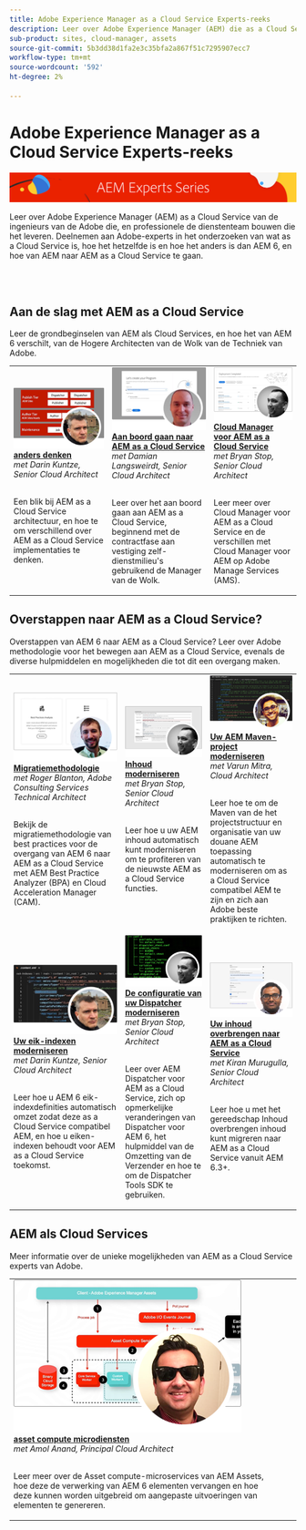 ```yaml
---
title: Adobe Experience Manager as a Cloud Service Experts-reeks
description: Leer over Adobe Experience Manager (AEM) die as a Cloud Service is van Adobe-technici die het bouwen, en professionele services die het leveren.
sub-product: sites, cloud-manager, assets
source-git-commit: 5b3dd38d1fa2e3c35bfa2a867f51c7295907ecc7
workflow-type: tm+mt
source-wordcount: '592'
ht-degree: 2%

---
```



# Adobe Experience Manager as a Cloud Service Experts-reeks

![AEM Deskundigenreeks](./assets/experts-series/masthead.png)

Leer over Adobe Experience Manager (AEM) as a Cloud Service van de ingenieurs van de Adobe die, en professionele de dienstenteam bouwen die het leveren. Deelnemen aan Adobe-experts in het onderzoeken van wat as a Cloud Service is, hoe het hetzelfde is en hoe het anders is dan AEM 6, en hoe van AEM naar AEM as a Cloud Service te gaan.

<br/> 
<br/>

## Aan de slag met AEM as a Cloud Service

Leer de grondbeginselen van AEM als Cloud Services, en hoe het van AEM 6 verschilt, van de Hogere Architecten van de Wolk van de Techniek van Adobe.

<table>
  <tr>
   <td>
      <a href="./migration/moving-to-aem-as-a-cloud-service/introduction.md">
      <img alt="anders denken" src="./assets/experts-series/thinking-differently.png"/>
      </a>
      <div>
         <a href="./migration/moving-to-aem-as-a-cloud-service/introduction.md"><strong>anders denken</strong></a>         
         <br/><em>met Darin Kuntze, Senior Cloud Architect</em>
      </div>
      <p>
        <br/>
         Een blik bij AEM as a Cloud Service architectuur, en hoe te om verschillend over AEM as a Cloud Service implementaties te denken.
      </p>
     </td>   
     <td>
      <a href="./migration/moving-to-aem-as-a-cloud-service/onboarding.md">
      <img alt="Onboarding van AEM as a Cloud Service" src="./assets/experts-series/onboarding.png"/>
      </a>
      <div>
         <a href="./migration/moving-to-aem-as-a-cloud-service/onboarding.md"><strong>Aan boord gaan naar AEM as a Cloud Service</strong></a>
         <br/><em>met Damian Langsweirdt, Senior Cloud Architect</em>
      </div>
      <p>
        <br/>
         Leer over het aan boord gaan aan AEM as a Cloud Service, beginnend met de contractfase aan vestiging zelf-dienstmilieu's gebruikend de Manager van de Wolk.
      </p>
   </td>     
   </td>   
     <td>
      <a href="./migration/moving-to-aem-as-a-cloud-service/cloud-manager.md">
      <img alt="Cloud Manager" src="./assets/experts-series/cloud-manager.png"/>
      </a>
      <div>
         <a href="./migration/moving-to-aem-as-a-cloud-service/cloud-manager.md"><strong>Cloud Manager voor AEM as a Cloud Service</strong></a>
         <br/><em>met Bryan Stop, Senior Cloud Architect</em>
      </div>
      <p>
        <br/>
         Leer meer over Cloud Manager voor AEM as a Cloud Service en de verschillen met Cloud Manager voor AEM op Adobe Manage Services (AMS).
      </p>
   </td> 
  </tr>
</table>

## Overstappen naar AEM as a Cloud Service?

Overstappen van AEM 6 naar AEM as a Cloud Service? Leer over Adobe methodologie voor het bewegen aan AEM as a Cloud Service, evenals de diverse hulpmiddelen en mogelijkheden die tot dit een overgang maken.

<table>
  <tr>
   <td>
      <a href="./migration/moving-to-aem-as-a-cloud-service/bpa-and-cam.md" target="_aem-experts-series-video">
      <img alt="De migratiemethode" src="./assets/experts-series/bpa-and-cam.png"/>
      </a>
      <div>
         <a href="./migration/moving-to-aem-as-a-cloud-service/bpa-and-cam.md" target="_aem-experts-series-video"><strong>Migratiemethodologie</strong></a>
         <br/><em>met Roger Blanton, Adobe Consulting Services Technical Architect</em>
      </div>
      <p>
        <br/>
        Bekijk de migratiemethodologie van best practices voor de overgang van AEM 6 naar AEM as a Cloud Service met AEM Best Practice Analyzer (BPA) en Cloud Acceleration Manager (CAM).
      </p>
   </td>   
     <td>
      <a href="./migration/moving-to-aem-as-a-cloud-service/aem-modernization-tools.md" target="_aem-experts-series-video">
      <img alt="Inhoud moderniseren" src="./assets/experts-series/aem-modernizer-tools.png"/>
      </a>
      <div>
         <a href="./migration/moving-to-aem-as-a-cloud-service/aem-modernization-tools.md" target="_aem-experts-series-video"><strong>Inhoud moderniseren</strong></a>
         <br/><em>met Bryan Stop, Senior Cloud Architect</em>
      </div>
      <p>
        <br/>
         Leer hoe u uw AEM inhoud automatisch kunt moderniseren om te profiteren van de nieuwste AEM as a Cloud Service functies.
      </p>
   </td>     
   </td>   
     <td>
      <a href="./migration/moving-to-aem-as-a-cloud-service/repository-modernization.md" target="_aem-experts-series-video">
      <img alt="Uw AEM Maven-project moderniseren" src="./assets/experts-series/repository-modernizer.png"/>
      </a>
      <div>
         <a href="./migration/moving-to-aem-as-a-cloud-service/repository-modernization.md" target="_aem-experts-series-video"><strong>Uw AEM Maven-project moderniseren</strong></a>
         <br/><em>met Varun Mitra, Cloud Architect</em>
      </div>
      <p>
        <br/>
         Leer hoe te om de Maven van de het projectstructuur en organisatie van uw douane AEM toepassing automatisch te moderniseren om as a Cloud Service compatibel AEM te zijn en zich aan Adobe beste praktijken te richten.
      </p>
   </td> 
  </tr>
  <tr>
   <td>
      <a href="./migration/moving-to-aem-as-a-cloud-service/search-and-indexing.md" target="_aem-experts-series-video">
      <img alt="Uw eik-indexen moderniseren" src="./assets/experts-series/indexes.png"/>
      </a>
      <div>
         <a href="./migration/moving-to-aem-as-a-cloud-service/search-and-indexing.md" target="_aem-experts-series-video"><strong>Uw eik-indexen moderniseren</strong></a>
         <br/><em>met Darin Kuntze, Senior Cloud Architect</em>
      </div>
      <p>
        <br/>
        Leer hoe u AEM 6 eik-indexdefinities automatisch omzet zodat deze as a Cloud Service compatibel AEM, en hoe u eiken-indexen behoudt voor AEM as a Cloud Service toekomst.
      </p>
   </td>   
     <td>
      <a href="./migration/moving-to-aem-as-a-cloud-service/dispatcher.md" target="_aem-experts-series-video">
      <img alt="De configuratie van uw Dispatcher moderniseren" src="./assets/experts-series/dispatcher.png"/>
      </a>
      <div>
         <a href="./migration/moving-to-aem-as-a-cloud-service/dispatcher.md" target="_aem-experts-series-video"><strong>De configuratie van uw Dispatcher moderniseren</strong></a>
         <br/><em>met Bryan Stop, Senior Cloud Architect</em>
      </div>
      <p>
        <br/>
         Leer over AEM Dispatcher voor AEM as a Cloud Service, zich op opmerkelijke veranderingen van Dispatcher voor AEM 6, het hulpmiddel van de Omzetting van de Verzender en hoe te om de Dispatcher Tools SDK te gebruiken.
      </p>
   </td>     
   </td>   
     <td>
      <a href="./migration/moving-to-aem-as-a-cloud-service/content-migration/content-transfer-tool.md" target="_aem-experts-series-video">
      <img alt="Uw inhoud overbrengen naar AEM as a Cloud Service" src="./assets/experts-series/content-transfer-tool.png"/>
      </a>
      <div>
         <a href="./migration/moving-to-aem-as-a-cloud-service/content-migration/content-transfer-tool.md" target="_aem-experts-series-video"><strong>Uw inhoud overbrengen naar AEM as a Cloud Service</strong></a>
         <br/><em>met Kiran Murugulla, Senior Cloud Architect</em>
      </div>
      <p>
        <br/>
         Leer hoe u met het gereedschap Inhoud overbrengen inhoud kunt migreren naar AEM as a Cloud Service vanuit AEM 6.3+.
      </p>
   </td> 
  </tr>  
</table>


## AEM als Cloud Services

Meer informatie over de unieke mogelijkheden van AEM as a Cloud Service experts van Adobe.

<table>
  <tr>
   <td>
      <a href="./migration/moving-to-aem-as-a-cloud-service/asset-compute-microservices.md" target="_aem-experts-series-video">
      <img alt="asset compute microdiensten" src="./assets/experts-series/asset-compute-microservices.png"/>
      </a>
      <div>
         <a href="./migration/moving-to-aem-as-a-cloud-service/asset-compute-microservices.md" target="_aem-experts-series-video"><strong>asset compute microdiensten</strong></a>
         <br/><em>met Amol Anand, Principal Cloud Architect</em>
      </div>
      <p>
        <br/>
        Leer meer over de Asset compute-microservices van AEM Assets, hoe deze de verwerking van AEM 6 elementen vervangen en hoe deze kunnen worden uitgebreid om aangepaste uitvoeringen van elementen te genereren.
      </p>
   </td>   
    <td></td>
    <td></td>
  </tr>
</table>
